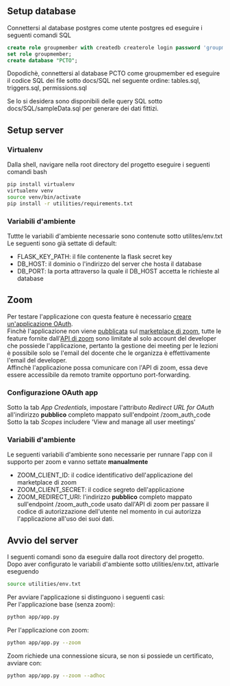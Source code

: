 ## Setup database

Connettersi al database postgres come utente postgres ed eseguire i seguenti comandi SQL
```sql
create role groupmember with createdb createrole login password 'groupmember';
set role groupmember;
create database "PCTO";

```
Dopodichè, connettersi al database PCTO come groupmember ed eseguire il codice
SQL dei file sotto docs/SQL nel seguente ordine:
tables.sql, triggers.sql, permissions.sql

Se lo si desidera sono disponibili delle query SQL sotto docs/SQL/sampleData.sql per generare dei dati fittizi.
## Setup server

### Virtualenv

Dalla shell, navigare nella root directory del progetto eseguire i seguenti comandi bash
```bash
pip install virtualenv
virtualenv venv
source venv/bin/activate
pip install -r utilities/requirements.txt

```

### Variabili d'ambiente

Tuttte le variabili d'ambiente necessarie sono contenute sotto utilites/env.txt\
Le seguenti sono già settate di default:

- FLASK_KEY_PATH: il file contenente la flask secret key
- DB_HOST: il dominio o l'indirizzo del server che hosta il database
- DB_PORT: la porta attraverso la quale il DB_HOST accetta le richieste al database

## Zoom

Per testare l'applicazione con questa feature è necessario [creare un'applicazione OAuth](https://marketplace.zoom.us/docs/guides/build/oauth-app/#register-your-app).\
Finchè l'applicazione non viene [pubblicata](https://marketplace.zoom.us/docs/guides/publishing)
sul [marketplace di zoom](https://marketplace.zoom.us), tutte le feature fornite
dall'[API di zoom](https://marketplace.zoom.us/docs/api-reference/zoom-api/methods) sono limitate al solo account del developer che possiede l'applicazione,
pertanto la gestione dei meeting per le lezioni è possibile solo se l'email del docente che le organizza è effettivamente l'email del developer.\
Affinchè l'applicazione possa comunicare con l'API di zoom, essa deve essere accessibile da remoto tramite opportuno port-forwarding.

### Configurazione OAuth app

Sotto la tab _App Credentials_, impostare l'attributo _Redirect URL for OAuth_ all'indirizzo **pubblico** completo mappato sull'endpoint /zoom\_auth\_code\
Sotto la tab _Scopes_ includere 'View and manage all user meetings'

### Variabili d'ambiente

Le seguenti variabili d'ambiente sono necessarie per runnare l'app con il supporto
per zoom e vanno settate **manualmente**

- ZOOM_CLIENT_ID: il codice identificativo dell'applicazione del marketplace di zoom
- ZOOM_CLIENT_SECRET: il codice segreto dell'applicazione
- ZOOM_REDIRECT_URI: l'indirizzo **pubblico** completo mappato sull'endpoint /zoom\_auth\_code usato dall'API di zoom per passare il codice di autorizzazione dell'utente nel momento in cui autorizza l'applicazione all'uso dei suoi dati.
## Avvio del server

I seguenti comandi sono da eseguire dalla root directory del progetto.\
Dopo aver configurato le variabili d'ambiente sotto utilities/env.txt, attivarle eseguendo

```bash
source utilities/env.txt

```

Per avviare l'applicazione si distinguono i seguenti casi:\
Per l'applicazione base (senza zoom):

```bash
python app/app.py

```

Per l'applicazione con zoom:
```bash
python app/app.py --zoom

```

Zoom richiede una connessione sicura, se non si possiede un certificato, avviare con:
```bash
python app/app.py --zoom --adhoc

```
